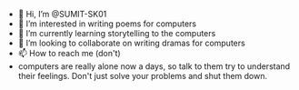 - 👋 Hi, I’m @SUMIT-SK01
- 👀 I’m interested in writing poems for computers
- 🌱 I’m currently learning storytelling to the computers
- 💞️ I’m looking to collaborate on writing dramas for computers
- 📫 How to reach me (don't)
- computers are really alone now a days, so talk to them try to understand their feelings. Don't just solve your problems and shut them down. 

<!---
SUMIT-SK01/SUMIT-SK01 is a ✨ special ✨ repository because its `README.md` (this file) appears on your GitHub profile.
You can click the Preview link to take a look at your changes.
--->
